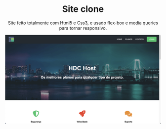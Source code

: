 <div align="center">
<h1>Site clone</h1>
<p>Site feito totalmente com Html5 e Css3, e usado flex-box e media queries para tornar responsivo.<p>
<img src="img/HDC-Host.png" width="600px"></img> 
</div>